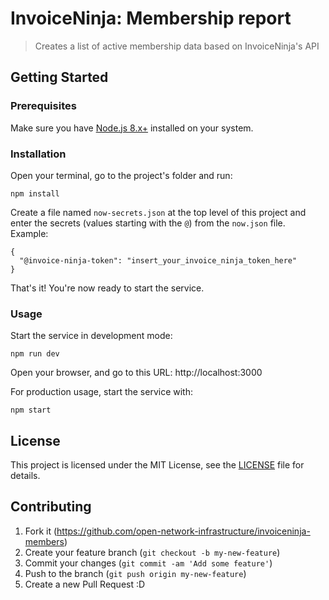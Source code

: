 # InvoiceNinja: Membership report

> Creates a list of active membership data based on InvoiceNinja's API

## Getting Started

### Prerequisites

Make sure you have [Node.js 8.x+](https://nodejs.org/en/) installed on your system.

### Installation

Open your terminal, go to the project's folder and run:

    npm install

Create a file named `now-secrets.json` at the top level of this project and enter the secrets  (values starting with the `@`) from the `now.json` file. Example:

    {
      "@invoice-ninja-token": "insert_your_invoice_ninja_token_here"
    }

That's it! You're now ready to start the service.

### Usage

Start the service in development mode:

    npm run dev

Open your browser, and go to this URL: http://localhost:3000

For production usage, start the service with:

    npm start

## License

This project is licensed under the MIT License, see the [LICENSE](LICENSE) file for details.

## Contributing

1. Fork it (<https://github.com/open-network-infrastructure/invoiceninja-members>)
2. Create your feature branch (`git checkout -b my-new-feature`)
3. Commit your changes (`git commit -am 'Add some feature'`)
4. Push to the branch (`git push origin my-new-feature`)
5. Create a new Pull Request :D
